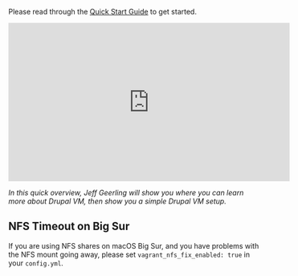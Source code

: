 Please read through the [Quick Start Guide](https://github.com/geerlingguy/drupal-vm#quick-start-guide) to get started.

<iframe width="560" height="315" src="https://www.youtube.com/embed/PR9uh_GGZhI" frameborder="0" allowfullscreen></iframe>

_In this quick overview, Jeff Geerling will show you where you can learn more about Drupal VM, then show you a simple Drupal VM setup._

## NFS Timeout on Big Sur

If you are using NFS shares on macOS Big Sur, and you have problems with the NFS mount going away, please set `vagrant_nfs_fix_enabled: true` in your `config.yml`.
